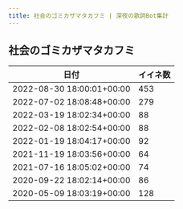 ```yaml
---
title: 社会のゴミカザマタカフミ | 深夜の歌詞Bot集計
---
```

## 社会のゴミカザマタカフミ

|日付|イイネ数|
|-|-|
|2022-08-30 18:00:01+00:00|453|
|2022-07-02 18:08:48+00:00|279|
|2022-03-19 18:02:34+00:00|88|
|2022-02-08 18:02:54+00:00|88|
|2022-01-19 18:04:17+00:00|92|
|2021-11-19 18:03:56+00:00|64|
|2021-07-16 18:05:02+00:00|74|
|2020-09-22 18:02:14+00:00|86|
|2020-05-09 18:03:19+00:00|128|

